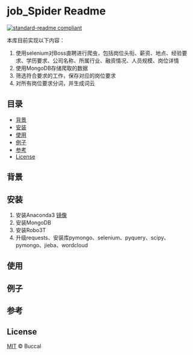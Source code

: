# job_Spider Readme

[![standard-readme compliant](https://img.shields.io/badge/readme%20style-standard-brightgreen.svg?style=flat-square)](https://github.com/RichardLitt/standard-readme)

本库目前实现以下内容：

1. 使用selenium对Boss直聘进行爬虫，包括岗位头衔、薪资、地点、经验要求、学历要求、公司名称、所属行业、融资情况、人员规模、岗位详情
2. 使用MongoDB存储爬取的数据
3. 筛选符合要求的工作，保存对应的岗位要求
4. 对所有岗位要求分词，并生成词云


## 目录

- [背景](#背景)
- [安装](#安装)
- [使用](#使用)
- [例子](#例子)
- [参考](#参考)
- [License](#license)

## 背景



## 安装

1. 安装Anaconda3 [镜像](https://mirrors.tuna.tsinghua.edu.cn/anaconda/archive/)
2. 安装MongoDB
3. 安装Robo3T
4. 升级requests、安装库pymongo、selenium、pyquery、scipy、pymongo、jieba、wordcloud

## 使用


## 例子


## 参考




## License

[MIT](LICENSE) © Buccal
